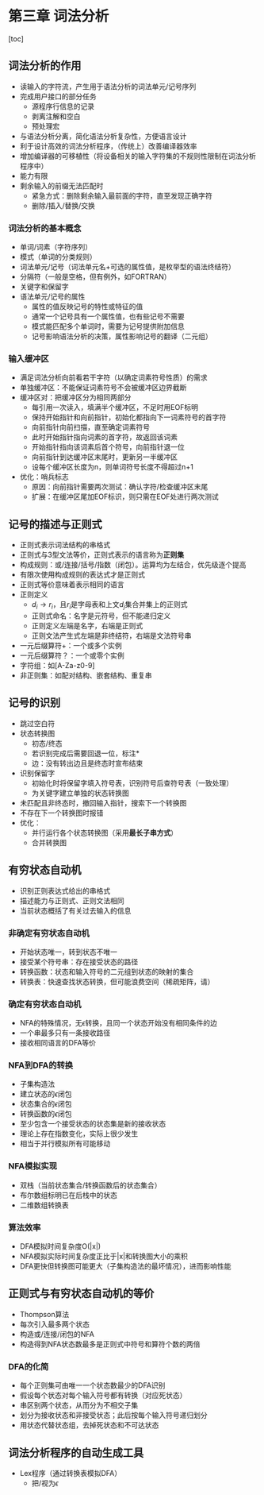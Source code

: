 # 第三章 词法分析

[toc]

## 词法分析的作用

- 读输入的字符流，产生用于语法分析的词法单元/记号序列
- 完成用户接口的部分任务
  - 源程序行信息的记录
  - 剥离注解和空白
  - 预处理宏
- 与语法分析分离，简化语法分析复杂性，方便语言设计
- 利于设计高效的词法分析程序，（传统上）改善编译器效率
- 增加编译器的可移植性（将设备相关的输入字符集的不规则性限制在词法分析程序中）
- 能力有限
- 剩余输入的前缀无法匹配时
  - 紧急方式：删除剩余输入最前面的字符，直至发现正确字符
  - 删除/插入/替换/交换

### 词法分析的基本概念

- 单词/词素（字符序列）
- 模式（单词的分类规则）
- 词法单元/记号（词法单元名+可选的属性值，是枚举型的语法终结符）
- 分隔符（一般是空格，但有例外，如FORTRAN）
- 关键字和保留字
- 语法单元/记号的属性
  - 属性的值反映记号的特性或特征的值
  - 通常一个记号具有一个属性值，也有些记号不需要
  - 模式能匹配多个单词时，需要为记号提供附加信息
  - 记号影响语法分析的决策，属性影响记号的翻译（二元组）

### 输入缓冲区

- 满足词法分析向前看若干字符（以确定词素符号性质）的需求
- 单独缓冲区：不能保证词素符号不会被缓冲区边界截断
- 缓冲区对：把缓冲区分为相同两部分
  - 每引用一次读入，填满半个缓冲区，不足时用EOF标明
  - 保持开始指针和向前指针，初始化都指向下一词素符号的首字符
  - 向前指针向前扫描，直至确定词素符号
  - 此时开始指针指向词素的首字符，故返回该词素
  - 开始指针指向该词素后首个符号，向前指针退一位
  - 向前指针到达缓冲区末尾时，更新另一半缓冲区
  - 设每个缓冲区长度为n，则单词符号长度不得超过n+1
- 优化：哨兵标志
  - 原因：向前指针需要两次测试：确认字符/检查缓冲区末尾
  - 扩展：在缓冲区尾加EOF标识，则只需在EOF处进行两次测试

## 记号的描述与正则式

- 正则式表示词法结构的串格式
- 正则式与3型文法等价，正则式表示的语言称为**正则集**
- 构成规则：或/连接/括号/指数（闭包）。运算均为左结合，优先级逐个提高
- 有限次使用构成规则的表达式才是正则式
- 正则式等价意味着表示相同的语言
- 正则定义
  - $d_i \rightarrow r_i$，且$r_i$是字母表和上文$d_j$集合并集上的正则式
  - 正则式命名：名字是元符号，但不能递归定义
  - 正则定义左端是名字，右端是正则式
  - 正则文法产生式左端是非终结符，右端是文法符号串
- 一元后缀算符+：一个或多个实例
- 一元后缀算符？：一个或零个实例
- 字符组：如[A-Za-z0-9]
- 非正则集：如配对结构、嵌套结构、重复串

## 记号的识别

- 跳过空白符
- 状态转换图
  - 初态/终态
  - 若识别完成后需要回退一位，标注*
  - 边：没有转出边且是终态时宣布结束
- 识别保留字
  - 初始化时将保留字填入符号表，识别符号后查符号表（一致处理）
  - 为关键字建立单独的状态转换图
- 未匹配且非终态时，撤回输入指针，搜索下一个转换图
- 不存在下一个转换图时报错
- 优化：
  - 并行运行各个状态转换图（采用**最长子串方式**）
  - 合并转换图

## 有穷状态自动机

- 识别正则表达式给出的串格式
- 描述能力与正则式、正则文法相同
- 当前状态概括了有关过去输入的信息

### 非确定有穷状态自动机

- 开始状态唯一，转到状态不唯一
- 接受某个符号串：存在接受状态的路径
- 转换函数：状态和输入符号的二元组到状态的映射的集合
- 转换表：快速查找状态转换，但可能浪费空间（稀疏矩阵，请）

### 确定有穷状态自动机

- NFA的特殊情况，无$\epsilon$转换，且同一个状态开始没有相同条件的边
- 一个串最多只有一条接收路径
- 接收相同语言的DFA等价

### NFA到DFA的转换

- 子集构造法
- 建立状态的$\epsilon$闭包
- 状态集合的$\epsilon$闭包
- 转换函数的$\epsilon$闭包
- 至少包含一个接受状态的状态集是新的接收状态
- 理论上存在指数变化，实际上很少发生
- 相当于并行模拟所有可能移动

### NFA模拟实现

- 双栈（当前状态集合/转换函数后的状态集合）
- 布尔数组标明已在后栈中的状态
- 二维数组转换表

### 算法效率

- DFA模拟时间复杂度O(|x|)
- NFA模拟实际时间复杂度正比于|x|和转换图大小的乘积
- DFA更快但转换图可能更大（子集构造法的最坏情况），进而影响性能

## 正则式与有穷状态自动机的等价

- Thompson算法
- 每次引入最多两个状态
- 构造或/连接/闭包的NFA
- 构造得到NFA状态数最多是正则式中符号和算符个数的两倍

### DFA的化简

- 每个正则集可由唯一一个状态数最少的DFA识别
- 假设每个状态对每个输入符号都有转换（对应死状态）
- 串区别两个状态，从而分为不相交子集
- 划分为接收状态和非接受状态；此后按每个输入符号递归划分
- 用状态代替状态组，去掉死状态和不可达状态

## 词法分析程序的自动生成工具

- Lex程序（通过转换表模拟DFA）
  - 把/视为$\epsilon$
